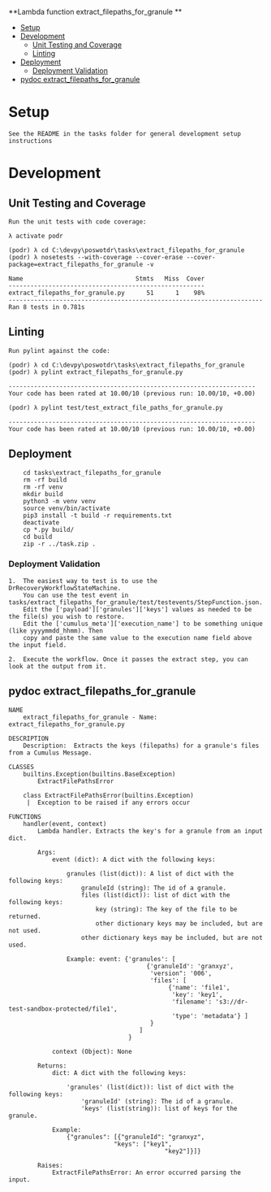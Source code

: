 **Lambda function extract_filepaths_for_granule **

- [Setup](#setup)
- [Development](#development)
  * [Unit Testing and Coverage](#unit-testing-and-coverage)
  * [Linting](#linting)
- [Deployment](#deployment)
  * [Deployment Validation](#deployment-validation)
- [pydoc extract_filepaths_for_granule](#pydoc)

<a name="setup"></a>
# Setup
    See the README in the tasks folder for general development setup instructions

<a name="development"></a>
# Development

<a name="unit-testing-and-coverage"></a>
## Unit Testing and Coverage
```
Run the unit tests with code coverage:

λ activate podr

(podr) λ cd C:\devpy\poswotdr\tasks\extract_filepaths_for_granule
(podr) λ nosetests --with-coverage --cover-erase --cover-package=extract_filepaths_for_granule -v

Name                               Stmts   Miss  Cover
------------------------------------------------------
extract_filepaths_for_granule.py      51      1    98%
----------------------------------------------------------------------
Ran 8 tests in 0.781s

```
<a name="linting"></a>
## Linting
```
Run pylint against the code:

(podr) λ cd C:\devpy\poswotdr\tasks\extract_filepaths_for_granule
(podr) λ pylint extract_filepaths_for_granule.py

--------------------------------------------------------------------
Your code has been rated at 10.00/10 (previous run: 10.00/10, +0.00)

(podr) λ pylint test/test_extract_file_paths_for_granule.py

--------------------------------------------------------------------
Your code has been rated at 10.00/10 (previous run: 10.00/10, +0.00)
```
<a name="deployment"></a>
## Deployment
```
    cd tasks\extract_filepaths_for_granule
    rm -rf build
    rm -rf venv
    mkdir build
    python3 -m venv venv
    source venv/bin/activate
    pip3 install -t build -r requirements.txt
    deactivate
    cp *.py build/
    cd build
    zip -r ../task.zip .
```
<a name="deployment-validation"></a>
### Deployment Validation
```
1.  The easiest way to test is to use the DrRecoveryWorkflowStateMachine.
    You can use the test event in tasks/extract_filepaths_for_granule/test/testevents/StepFunction.json.
    Edit the ['payload']['granules']['keys'] values as needed to be the file(s) you wish to restore.
    Edit the ['cumulus_meta']['execution_name'] to be something unique (like yyyymmdd_hhmm). Then
    copy and paste the same value to the execution name field above the input field.
    
2.  Execute the workflow. Once it passes the extract step, you can look at the output from it.
```
<a name="pydoc"></a>
## pydoc extract_filepaths_for_granule
```
NAME
    extract_filepaths_for_granule - Name: extract_filepaths_for_granule.py

DESCRIPTION
    Description:  Extracts the keys (filepaths) for a granule's files from a Cumulus Message.

CLASSES
    builtins.Exception(builtins.BaseException)
        ExtractFilePathsError

    class ExtractFilePathsError(builtins.Exception)
     |  Exception to be raised if any errors occur
     
FUNCTIONS
    handler(event, context)
        Lambda handler. Extracts the key's for a granule from an input dict.

        Args:
            event (dict): A dict with the following keys:

                granules (list(dict)): A list of dict with the following keys:
                    granuleId (string): The id of a granule.
                    files (list(dict)): list of dict with the following keys:
                        key (string): The key of the file to be returned.
                        other dictionary keys may be included, but are not used.
                    other dictionary keys may be included, but are not used.

                Example: event: {'granules': [
                                      {'granuleId': 'granxyz',
                                       'version": '006',
                                       'files': [
                                            {'name': 'file1',
                                             'key': 'key1',
                                             'filename': 's3://dr-test-sandbox-protected/file1',
                                             'type': 'metadata'} ]
                                       }
                                    ]
                                 }

            context (Object): None

        Returns:
            dict: A dict with the following keys:

                'granules' (list(dict)): list of dict with the following keys:
                    'granuleId' (string): The id of a granule.
                    'keys' (list(string)): list of keys for the granule.

            Example:
                {"granules": [{"granuleId": "granxyz",
                             "keys": ["key1",
                                           "key2"]}]}

        Raises:
            ExtractFilePathsError: An error occurred parsing the input.
```
